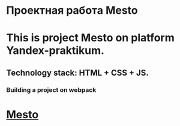 # Проектная работа Mesto
# This is project Mesto on platform Yandex-praktikum.
## Technology stack: HTML + CSS + JS. 
### Building a project on webpack

# [Mesto](https://github.com/Siblns/mesto-project-ff.git)

